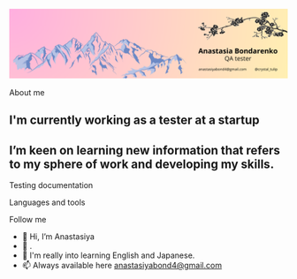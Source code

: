 ![Header](https://github.com/MiokoYo/MiokoYo/blob/main/files/3750152.png)

About me
## I'm currently working as a tester at a startup
## I’m keen on learning new information that refers to my sphere of work and developing my skills.

Testing documentation

Languages and tools

Follow me


- 👋 Hi, I’m Anastasiya
- 👀 .  
- 🌱 I'm really into learning English and Japanese.
- 📫 Always available here anastasiyabond4@gmail.com


